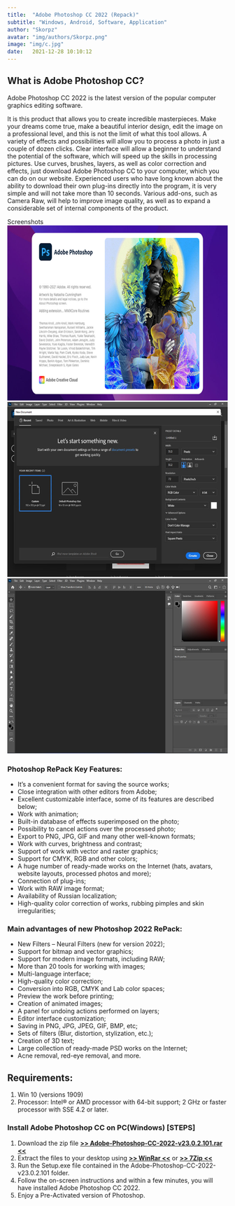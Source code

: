 ```yaml
---
title:  "Adobe Photoshop CC 2022 (Repack)"
subtitle: "Windows, Android, Software, Application"
author: "Skorpz"
avatar: "img/authors/Skorpz.png"
image: "img/c.jpg"
date:   2021-12-28 10:10:12
---
```


## What is Adobe Photoshop CC?

Adobe Photoshop CC 2022 is the latest version of the popular computer graphics editing software. 

It is this product that allows you to create incredible masterpieces. Make your dreams come true, make a beautiful interior design, edit the image on a professional level, and this is not the limit of what this tool allows. A variety of effects and possibilities will allow you to process a photo in just a couple of dozen clicks. Clear interface will allow a beginner to understand the potential of the software, which will speed up the skills in processing pictures.
Use curves, brushes, layers, as well as color correction and effects, just download Adobe Photoshop CC to your computer, which you can do on our website. Experienced users who have long known about the ability to download their own plug-ins directly into the program, it is very simple and will not take more than 10 seconds. Various add-ons, such as Camera Raw, will help to improve image quality, as well as to expand a considerable set of internal components of the product.

Screenshots
<img src="img/post/photoshop/Photoshop-CC.jpg" width="650" height="400">
<img src="img/post/photoshop/Photoshop-CC-Layout.jpg" width="650" height="400">
<img src="img/post/photoshop/Photoshop-CC-Layout-2.jpg" width="650" height="400">

### Photoshop RePack Key Features:
- It’s a convenient format for saving the source works;
- Close integration with other editors from Adobe;
- Excellent customizable interface, some of its features are described below;
- Work with animation;
- Built-in database of effects superimposed on the photo;
- Possibility to cancel actions over the processed photo;
- Export to PNG, JPG, GIF and many other well-known formats;
- Work with curves, brightness and contrast;
- Support of work with vector and raster graphics;
- Support for CMYK, RGB and other colors;
- A huge number of ready-made works on the Internet (hats, avatars, website layouts, processed photos and more);
- Connection of plug-ins;
- Work with RAW image format;
- Availability of Russian localization;
- High-quality color correction of works, rubbing pimples and skin irregularities;

### Main advantages of new Photoshop 2022 RePack:
- New Filters – Neural Filters (new for version 2022);
- Support for bitmap and vector graphics;
- Support for modern image formats, including RAW;
- More than 20 tools for working with images;
- Multi-language interface;
- High-quality color correction;
- Conversion into RGB, CMYK and Lab color spaces;
- Preview the work before printing;
- Creation of animated images;
- A panel for undoing actions performed on layers;
- Editor interface customization;
- Saving in PNG, JPG, JPEG, GIF, BMP, etc;
- Sets of filters (Blur, distortion, stylization, etc.);
- Creation of 3D text;
- Large collection of ready-made PSD works on the Internet;
- Acne removal, red-eye removal, and more.

## Requirements: 
1. Win 10 (versions 1909)
2. Processor: Intel® or AMD processor with 64-bit support; 2 GHz or faster processor with SSE 4.2 or later.

### Install Adobe Photoshop CC on PC(Windows) [STEPS]
1. Download the zip file [**>> Adobe-Photoshop-CC-2022-v23.0.2.101.rar <<**]()
2. Extract the files to your desktop using [**>> WinRar <<**]() or [**>> 7Zip <<**]()
3. Run the Setup.exe file contained in the Adobe-Photoshop-CC-2022-v23.0.2.101 folder.
4. Follow the on-screen instructions and within a few minutes, you will have installed Adobe Photoshop CC 2022.
5. Enjoy a Pre-Activated version of Photoshop.

